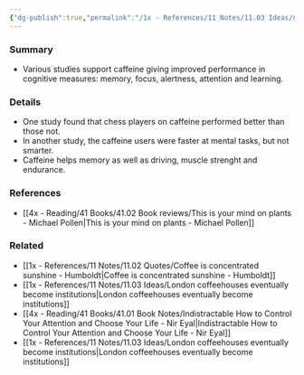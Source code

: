 ```yaml
---
{"dg-publish":true,"permalink":"/1x - References/11 Notes/11.03 Ideas/Caffeine improves cognitive output/","title":"Caffeine improves cognitive output","created":"2023-08-02T18:42:17.865+03:00","updated":"2024-02-14T20:18:35.100+03:00"}
---
```



### Summary
- Various studies support caffeine giving improved performance in cognitive measures: memory, focus, alertness, attention and learning.

### Details
- One study found that chess players on caffeine performed better than those not.
- In another study, the caffeine users were faster at mental tasks, but not smarter.
- Caffeine helps memory as well as driving, muscle strenght and endurance.

### References
- [[4x - Reading/41 Books/41.02 Book reviews/This is your mind on plants - Michael Pollen\|This is your mind on plants - Michael Pollen]]

### Related
- [[1x - References/11 Notes/11.02 Quotes/Coffee is concentrated sunshine - Humboldt\|Coffee is concentrated sunshine - Humboldt]]
- [[1x - References/11 Notes/11.03 Ideas/London coffeehouses eventually become institutions\|London coffeehouses eventually become institutions]]
- [[4x - Reading/41 Books/41.01 Book Notes/Indistractable How to Control Your Attention and Choose Your Life - Nir Eyal\|Indistractable How to Control Your Attention and Choose Your Life - Nir Eyal]]
- [[1x - References/11 Notes/11.03 Ideas/London coffeehouses eventually become institutions\|London coffeehouses eventually become institutions]]
